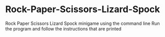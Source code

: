 # Rock-Paper-Scissors-Lizard-Spock
Rock Paper Scissors Lizard Spock minigame using the command line
Run the program and follow the instructions that are printed
